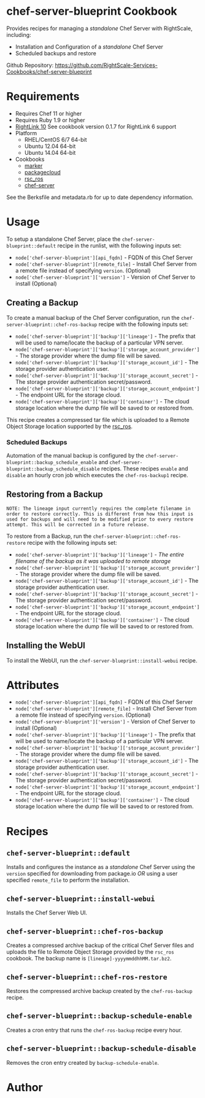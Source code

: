 chef-server-blueprint Cookbook
==============================
Provides recipes for managing a _standalone_ Chef Server with RightScale, including:
* Installation and Configuration of a _standalone_ Chef Server
* Scheduled backups and restore

Github Repository: https://github.com/RightScale-Services-Cookbooks/chef-server-blueprint

# Requirements
* Requires Chef 11 or higher
* Requires Ruby 1.9 or higher
* [RightLink 10](http://docs.rightscale.com/rl10/) See cookbook version 0.1.7 for RightLink 6 support
* Platform
  * RHEL/CentOS 6/7 64-bit
  * Ubuntu 12.04 64-bit
  * Ubuntu 14.04 64-bit
* Cookbooks
  * [marker](https://supermarket.chef.io/cookbooks/marker)
  * [packagecloud](https://supermarket.chef.io/cookbooks/packagecloud)
  * [rsc_ros](https://github.com/RightScale-Services-Cookbooks/rsc_ros)
  * [chef-server](https://supermarket.chef.io/cookbooks/chef-server)

See the Berksfile and metadata.rb for up to date dependency information.

# Usage
To setup a standalone Chef Server, place the `chef-server-blueprint::default` recipe in the runlist, with the following inputs set:
- `node['chef-server-blueprint'][api_fqdn]` - FQDN of this Chef Server
- `node['chef-server-blueprint'][remote_file]` - Install Chef Server from a remote file instead of specifying `version`. (Optional)
- `node['chef-server-blueprint']['version']` - Version of Chef Server to install (Optional)

## Creating a Backup
To create a manual backup of the Chef Server configuration, run the `chef-server-blueprint::chef-ros-backup` recipe with the following inputs set:
- `node['chef-server-blueprint']['backup']['lineage']` - The prefix that will be used to name/locate the backup of a particular VPN server. 
- `node['chef-server-blueprint']['backup']['storage_account_provider']` - The storage provider where the dump file will be saved. 
- `node['chef-server-blueprint']['backup']['storage_account_id']` - The storage provider authentication user.
- `node['chef-server-blueprint']['backup']['storage_account_secret']` - The storage provider authentication secret/password.
- `node['chef-server-blueprint']['backup']['storage_account_endpoint']` - The endpoint URL for the storage cloud.
- `node['chef-server-blueprint']['backup']['container']` - The cloud storage location where the dump file will be saved to or restored from.

This recipe creates a compressed tar file which is uploaded to a Remote Object Storage location supported by the [rsc_ros](https://github.com/RightScale-Services-Cookbooks/rsc_ros).

### Scheduled Backups
Automation of the manual backup is configured by the `chef-server-blueprint::backup_schedule_enable` and `chef-server-blueprint::backup_schedule_disable` recipes.
These recipes `enable` and `disable` an hourly cron job which executes the `chef-ros-backup1` recipe.

## Restoring from a Backup
```
NOTE: The lineage input currently requires the complete filename in order to restore correctly. This is different from how this input is used for backups and will need to be modified prior to every restore attempt. This will be corrected in a future release.
```
To restore from a Backup, run the `chef-server-blueprint::chef-ros-restore` recipe with the following inputs set:
- `node['chef-server-blueprint']['backup']['lineage']` - *The entire filename of the backup as it was uploaded to remote storage*
- `node['chef-server-blueprint']['backup']['storage_account_provider']` - The storage provider where the dump file will be saved. 
- `node['chef-server-blueprint']['backup']['storage_account_id']` - The storage provider authentication user.
- `node['chef-server-blueprint']['backup']['storage_account_secret']` - The storage provider authentication secret/password.
- `node['chef-server-blueprint']['backup']['storage_account_endpoint']` - The endpoint URL for the storage cloud.
- `node['chef-server-blueprint']['backup']['container']` - The cloud storage location where the dump file will be saved to or restored from.

## Installing the WebUI
To install the WebUI, run the `chef-server-blueprint::install-webui` recipe.

# Attributes
- `node['chef-server-blueprint'][api_fqdn]` - FQDN of this Chef Server
- `node['chef-server-blueprint'][remote_file]` - Install Chef Server from a remote file instead of specifying `version`. (Optional)
- `node['chef-server-blueprint']['version']` - Version of Chef Server to install (Optional)
- `node['chef-server-blueprint']['backup']['lineage']` - The prefix that will be used to name/locate the backup of a particular VPN server. 
- `node['chef-server-blueprint']['backup']['storage_account_provider']` - The storage provider where the dump file will be saved. 
- `node['chef-server-blueprint']['backup']['storage_account_id']` - The storage provider authentication user.
- `node['chef-server-blueprint']['backup']['storage_account_secret']` - The storage provider authentication secret/password.
- `node['chef-server-blueprint']['backup']['storage_account_endpoint']` - The endpoint URL for the storage cloud.
- `node['chef-server-blueprint']['backup']['container']` - The cloud storage location where the dump file will be saved to or restored from.

# Recipes
## `chef-server-blueprint::default`

Installs and configures the instance as a _standalone_ Chef Server using the `version` specified for downloading from package.io *OR* using a user specified `remote_file` to perform the installation.

## `chef-server-blueprint::install-webui`

Installs the Chef Server Web UI.

## `chef-server-blueprint::chef-ros-backup`

Creates a compressed archive backup of the critical Chef Server files and uploads the file to Remote Object Storage provided by the `rsc_ros` cookbook. The backup name is `[lineage]-yyyymmddhhMM.tar.bz2`.

## `chef-server-blueprint::chef-ros-restore`

Restores the compressed archive backup created by the `chef-ros-backup` recipe.

## `chef-server-blueprint::backup-schedule-enable`

Creates a cron entry that runs the `chef-ros-backup` recipe every hour.

## `chef-server-blueprint::backup-schedule-disable`

Removes the cron entry created by `backup-schedule-enable`. 

# Author
